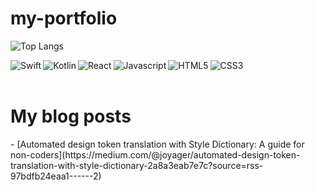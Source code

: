 # my-portfolio

![Top Langs](https://github-readme-stats.vercel.app/api/top-langs/?username=yager-j&exclude_repo=jahai-vs-jedek,Models-of-linguistic-convergence-in-a-hunter-gatherer-community,my-portfolio) 

<img align="left" alt="Swift" src="https://img.shields.io/badge/Swift-F05138.svg?style=for-the-badge&logo=Swift&logoColor=white"/>

<img align="left" alt="Kotlin" src="https://img.shields.io/badge/Kotlin-7F52FF.svg?style=for-the-badge&logo=Kotlin&logoColor=white"/>

<img align="left" alt="React" src="https://img.shields.io/badge/React-61DAFB.svg?style=for-the-badge&logo=React&logoColor=black"/>

<img align="left" alt="Javascript" src="https://img.shields.io/badge/JavaScript-F7DF1E.svg?style=for-the-badge&logo=JavaScript&logoColor=black"/>

<img align="left" alt="HTML5" src="https://img.shields.io/badge/HTML5-E34F26.svg?style=for-the-badge&logo=HTML5&logoColor=white"/>

<img align="left" alt="CSS3" src="https://img.shields.io/badge/CSS3-1572B6.svg?style=for-the-badge&logo=CSS3&logoColor=white"/>
<br>
<br>
<h1>My blog posts</h1>
<!-- BLOG-POST-LIST:START -->
- [Automated design token translation with Style Dictionary: A guide for non-coders](https://medium.com/@joyager/automated-design-token-translation-with-style-dictionary-2a8a3eab7e7c?source=rss-97bdfb24eaa1------2)
<!-- BLOG-POST-LIST:END -->

